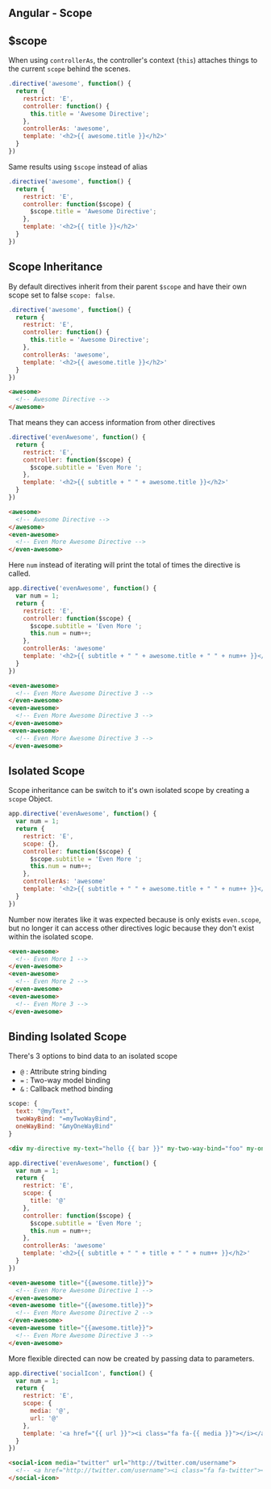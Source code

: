 ## Angular - Scope


## $scope
When using `controllerAs`, the controller's context (`this`) attaches things to the current `scope` behind the scenes.

```js
.directive('awesome', function() {
  return {
    restrict: 'E',
    controller: function() {
      this.title = 'Awesome Directive';
    },
    controllerAs: 'awesome',
    template: '<h2>{{ awesome.title }}</h2>'
  }
})
```

Same results using `$scope` instead of alias
```js
.directive('awesome', function() {
  return {
    restrict: 'E',
    controller: function($scope) {
      $scope.title = 'Awesome Directive';
    },
    template: '<h2>{{ title }}</h2>'
  }
})
```

## Scope Inheritance
By default directives inherit from their parent `$scope` and have their own scope set to false `scope: false`.

```js
.directive('awesome', function() {
  return {
    restrict: 'E',
    controller: function() {
      this.title = 'Awesome Directive';
    },
    controllerAs: 'awesome',
    template: '<h2>{{ awesome.title }}</h2>'
  }
})
```
```html
<awesome>
  <!-- Awesome Directive -->
</awesome>
```

That means they can access information from other directives
```js
.directive('evenAwesome', function() {
  return {
    restrict: 'E',
    controller: function($scope) {
      $scope.subtitle = 'Even More ';
    },
    template: '<h2>{{ subtitle + " " + awesome.title }}</h2>'
  }
})
```
```html
<awesome>
  <!-- Awesome Directive -->
</awesome>
<even-awesome>
  <!-- Even More Awesome Directive -->
</even-awesome>
```

Here `num` instead of iterating will print the total of times the directive is called.
```js
app.directive('evenAwesome', function() {
  var num = 1;
  return {
    restrict: 'E',
    controller: function($scope) {
      $scope.subtitle = 'Even More ';
      this.num = num++;
    },
    controllerAs: 'awesome'
    template: '<h2>{{ subtitle + " " + awesome.title + " " + num++ }}</h2>'
  }
})
```
```html
<even-awesome>
  <!-- Even More Awesome Directive 3 -->
</even-awesome>
<even-awesome>
  <!-- Even More Awesome Directive 3 -->
</even-awesome>
<even-awesome>
  <!-- Even More Awesome Directive 3 -->
</even-awesome>
```

## Isolated Scope
Scope inheritance can be switch to it's own isolated scope by creating a `scope` Object.
```js
app.directive('evenAwesome', function() {
  var num = 1;
  return {
    restrict: 'E',
    scope: {},
    controller: function($scope) {
      $scope.subtitle = 'Even More ';
      this.num = num++;
    },
    controllerAs: 'awesome'
    template: '<h2>{{ subtitle + " " + awesome.title + " " + num++ }}</h2>'
  }
})
```

Number now iterates like it was expected because is only exists `even.scope`, but no longer it can access other directives logic because they don't exist within the isolated scope.
```html
<even-awesome>
  <!-- Even More 1 -->
</even-awesome>
<even-awesome>
  <!-- Even More 2 -->
</even-awesome>
<even-awesome>
  <!-- Even More 3 -->
</even-awesome>
```

## Binding Isolated Scope
There's 3 options to bind data to an isolated scope

- `@` : Attribute string binding
- `=` : Two-way model binding
- `&` : Callback method binding

```js
scope: {
  text: "@myText",
  twoWayBind: "=myTwoWayBind",
  oneWayBind: "&myOneWayBind"
}
```
```html
<div my-directive my-text="hello {{ bar }}" my-two-way-bind="foo" my-one-way-bind="bar">
```

```js
app.directive('evenAwesome', function() {
  var num = 1;
  return {
    restrict: 'E',
    scope: {
      title: '@'
    },
    controller: function($scope) {
      $scope.subtitle = 'Even More ';
      this.num = num++;
    },
    controllerAs: 'awesome'
    template: '<h2>{{ subtitle + " " + title + " " + num++ }}</h2>'
  }
})
```
```html
<even-awesome title="{{awesome.title}}">
  <!-- Even More Awesome Directive 1 -->
</even-awesome>
<even-awesome title="{{awesome.title}}">
  <!-- Even More Awesome Directive 2 -->
</even-awesome>
<even-awesome title="{{awesome.title}}">
  <!-- Even More Awesome Directive 3 -->
</even-awesome>
```

More flexible directed can now be created by passing data to parameters.
```js
app.directive('socialIcon', function() {
  var num = 1;
  return {
    restrict: 'E',
    scope: {
      media: '@',
      url: '@'
    },
    template: '<a href="{{ url }}"><i class="fa fa-{{ media }}"></i></a>'
  }
})
```
```html
<social-icon media="twitter" url="http://twitter.com/username">
  <!-- <a href="http://twitter.com/username"><i class="fa fa-twitter"></i></a> -->
</social-icon>
```

